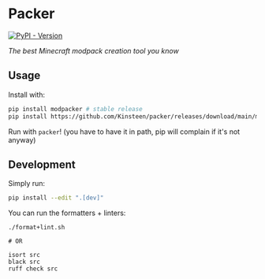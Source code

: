 # Packer
[![PyPI - Version](https://img.shields.io/pypi/v/modpacker)](https://pypi.org/project/modpacker)

*The best Minecraft modpack creation tool you know*

## Usage
Install with:
```bash
pip install modpacker # stable release
pip install https://github.com/Kinsteen/packer/releases/download/main/modpacker-0.0.1-py3-none-any.whl # rolling release
```

Run with `packer`! (you have to have it in path, pip will complain if it's not anyway)

## Development
Simply run:
```bash
pip install --edit ".[dev]"
```

You can run the formatters + linters:
```
./format+lint.sh

# OR

isort src
black src
ruff check src
```
